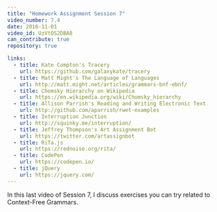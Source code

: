 ```yaml
---
title: "Homework Assignment Session 7"
video_number: 7.4
date: 2016-11-01
video_id: UzVtOS2DBA8
can_contribute: true
repository: true

links:
  - title: Kate Compton's Tracery
    url: https://github.com/galaxykate/tracery
  - title: Matt Might's The Language of Languages
    url: http://matt.might.net/articles/grammars-bnf-ebnf/
  - title: Chomsky Hierarchy on Wikipedia
    url: https://en.wikipedia.org/wiki/Chomsky_hierarchy
  - title: Allison Parrish's Reading and Writing Electronic Text
    url: http://github.com/aparrish/rwet-examples
  - title: Interruption Junction
    url: http://squinky.me/interruption/
  - title: Jeffrey Thompson's Art Assignment Bot
    url: https://twitter.com/artassignbot
  - title: RiTa.js
    url: https://rednoise.org/rita/
  - title: CodePen
    url: https://codepen.io/
  - title: jQuery
    url: https://jquery.com/
---
```


In this last video of Session 7, I discuss exercises you can try related to Context-Free Grammars.

